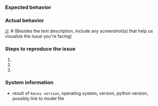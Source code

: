 ### Expected behavior

### Actual behavior

[//]: # (Besides the text description, include any screenshot(s) that help us visualize the issue you're facing)

### Steps to reproduce the issue
1.
2.
3.

### System information

- result of `kmcos version`, operating system, version, python version, possibly link to model file

```

```
[//]: # (If you experienced crashes, segfaults please also include a stacktrace below.)

